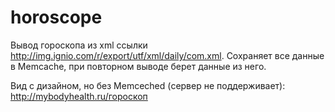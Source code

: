 # horoscope
Вывод гороскопа из xml ссылки http://img.ignio.com/r/export/utf/xml/daily/com.xml. Сохраняет все данные в Memcache,
при повторном выводе берет данные из него. 

Вид с дизайном, но без Memceched (сервер не поддерживает):
http://mybodyhealth.ru/гороскоп
